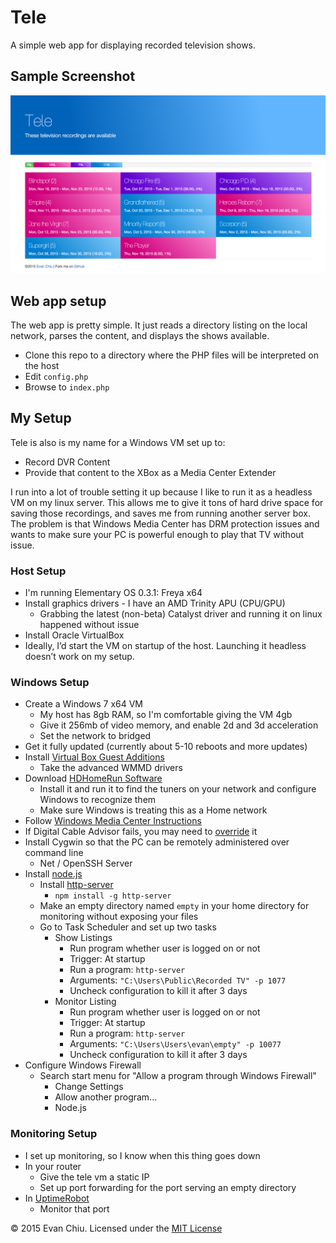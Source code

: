 # Tele
A simple web app for displaying recorded television shows.

## Sample Screenshot
![Tele Screenshot](sample.png)

## Web app setup
The web app is pretty simple.  It just reads a directory listing on the local network, parses the content, and displays the shows available.
* Clone this repo to a directory where the PHP files will be interpreted on the host
* Edit `config.php`
* Browse to `index.php`

## My Setup
Tele is also is my name for a Windows VM set up to:
* Record DVR Content
* Provide that content to the XBox as a Media Center Extender

I run into a lot of trouble setting it up because I like to run it as a headless VM on my linux server.  This allows me to give it tons of hard drive space for saving those recordings, and saves me from running another server box.  The problem is that Windows Media Center has DRM protection issues and wants to make sure your PC is powerful enough to play that TV without issue.

### Host Setup
* I'm running Elementary OS 0.3.1: Freya x64
* Install graphics drivers - I have an AMD Trinity APU (CPU/GPU)
  * Grabbing the latest (non-beta) Catalyst driver and running it on linux happened without issue
* Install Oracle VirtualBox
* Ideally, I’d start the VM on startup of the host.  Launching it headless doesn’t work on my setup.

### Windows Setup
* Create a Windows 7 x64 VM
  * My host has 8gb RAM, so I'm comfortable giving the VM 4gb
  * Give it 256mb of video memory, and enable 2d and 3d acceleration
  * Set the network to bridged
* Get it fully updated (currently about 5-10 reboots and more updates)
* Install [Virtual Box Guest Additions](https://docs.oracle.com/cd/E36500_01/E36502/html/qs-guest-additions.html)
  * Take the advanced WMMD drivers
* Download [HDHomeRun Software](http://my.hdhomerun.com/instructions/)
  * Install it and run it to find the tuners on your network and configure Windows to recognize them
  * Make sure Windows is treating this as a Home network
* Follow [Windows Media Center Instructions](http://my.hdhomerun.com/instructions/software-instructions/wmc.php)
* If Digital Cable Advisor fails, you may need to [override](http://www.missingremote.com/guide/override-digital-cable-advisor-windows-media-center-7) it
* Install Cygwin so that the PC can be remotely administered over command line
  * Net / OpenSSH Server
* Install [node.js](https://nodejs.org/en/)
  * Install [http-server](https://www.npmjs.com/package/http-server)
    * `npm install -g http-server`
  * Make an empty directory named `empty` in your home directory for monitoring without exposing your files
  * Go to Task Scheduler and set up two tasks
    * Show Listings
      * Run program whether user is logged on or not
      * Trigger: At startup
      * Run a program: `http-server`
      * Arguments: `"C:\Users\Public\Recorded TV" -p 1077`
      * Uncheck configuration to kill it after 3 days
    * Monitor Listing
      * Run program whether user is logged on or not
      * Trigger: At startup
      * Run a program: `http-server`
      * Arguments: `"C:\Users\Users\evan\empty" -p 10077`
      * Uncheck configuration to kill it after 3 days
* Configure Windows Firewall
  * Search start menu for "Allow a program through Windows Firewall"
    * Change Settings
    * Allow another program...
    * Node.js

### Monitoring Setup
* I set up monitoring, so I know when this thing goes down
* In your router
  * Give the tele vm a static IP
  * Set up port forwarding for the port serving an empty directory
* In [UptimeRobot](https://uptimerobot.com/)
  * Monitor that port

&copy; 2015 Evan Chiu. Licensed under the [MIT License](LICENSE)
